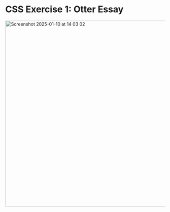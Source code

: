 
# CSS Exercise 1: Otter Essay

<img width="585" alt="Screenshot 2025-01-10 at 14 03 02" src="https://github.com/user-attachments/assets/7e98ac98-aa76-4227-9909-40dd100e5e0e" />

